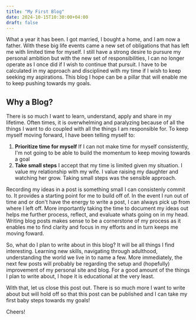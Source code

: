 ```yaml
---
title: "My First Blog"
date: 2024-10-15T10:30:00+04:00
draft: false
---
```

What a year it has been. I got married, I bought a home, and I am now a father. With these big life events came a new set of obligations that has left me with limited time for myself. I still have a strong desire to pursure my personal ambition but with the new set of responsibilities, I can no longer operate as I once did if I wish to continue that pursuit. I have to be calculated in my approach and disciplined with my time if I wish to keep seeking my aspirations. This blog I hope can be a pillar that will enable me to keep pushing towards my goals.


<!--more-->

## Why a Blog?

There is so much I want to learn, understand, apply and share in my lifetime. Often times, it is overwhelming and paralyzing because of all the things I want to do coupled with all the things I am responsible for. To keep myself moving forward, I have been telling myself to:

1. **Prioritize time for myself**
If I can not make time for myself consistently, I'm not going to be able to build the momentum to keep moving towards a goal
2. **Take small steps**
I accept that my time is limited given my situation. I value my relationship with my wife. I value raising my daughter and watching her grow. Taking small steps was the sensible approach.

Recording my ideas in a post is something small I can consistenly commit to. It provides a starting point for me to build off of. In the event I run out of time and or don't have the energy to write a post, I can always pick up from where I left off. More importantly taking the time to document my ideas out helps me further process, reflect, and evaluate whats going on in my head. Writing blog posts makes sense to be a cornerstone of my process as it enables me to find clarity and focus in my efforts and in turn keeps me moving foward.

So, what do I plan to write about in this blog? It will be all things I find interesting. Learning new skills, navigating through adulthood, understanding the world we live in to name a few. More immediately, the next few posts will probably be regarding the setup and (hopefully) improvement of my personal site and blog. For a good amount of the things I plan to write about, I hope it is educational at the very least.

With that, let us close this post out. There is so much more I want to write about but will hold off so that this post can be published and I can take my first baby steps towards my goals!

Cheers!
